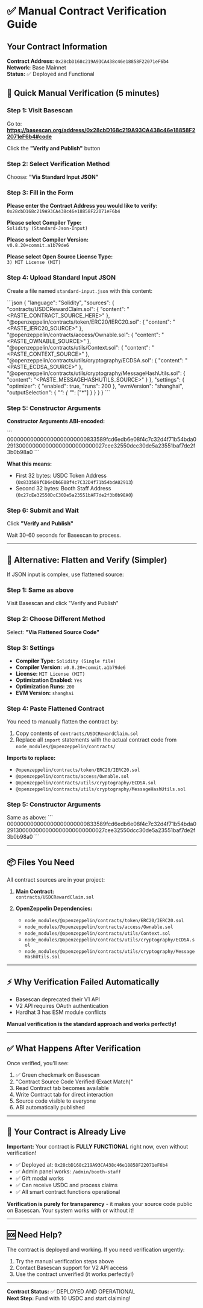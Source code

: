 # ✅ Manual Contract Verification Guide

## Your Contract Information

**Contract Address:** `0x28cbD168c219A93CA438c46e18858F22071eF6b4`  
**Network:** Base Mainnet  
**Status:** ✅ Deployed and Functional

## 🚀 Quick Manual Verification (5 minutes)

### Step 1: Visit Basescan

Go to: **https://basescan.org/address/0x28cbD168c219A93CA438c46e18858F22071eF6b4#code**

Click the **"Verify and Publish"** button

### Step 2: Select Verification Method

Choose: **"Via Standard Input JSON"**

### Step 3: Fill in the Form

**Please enter the Contract Address you would like to verify:**  
`0x28cbD168c219A93CA438c46e18858F22071eF6b4`

**Please select Compiler Type:**  
`Solidity (Standard-Json-Input)`

**Please select Compiler Version:**  
`v0.8.20+commit.a1b79de6`

**Please select Open Source License Type:**  
`3) MIT License (MIT)`

### Step 4: Upload Standard Input JSON

Create a file named `standard-input.json` with this content:

\`\`\`json
{
  "language": "Solidity",
  "sources": {
    "contracts/USDCRewardClaim.sol": {
      "content": "<PASTE_CONTRACT_SOURCE_HERE>"
    },
    "@openzeppelin/contracts/token/ERC20/IERC20.sol": {
      "content": "<PASTE_IERC20_SOURCE>"
    },
    "@openzeppelin/contracts/access/Ownable.sol": {
      "content": "<PASTE_OWNABLE_SOURCE>"
    },
    "@openzeppelin/contracts/utils/Context.sol": {
      "content": "<PASTE_CONTEXT_SOURCE>"
    },
    "@openzeppelin/contracts/utils/cryptography/ECDSA.sol": {
      "content": "<PASTE_ECDSA_SOURCE>"
    },
    "@openzeppelin/contracts/utils/cryptography/MessageHashUtils.sol": {
      "content": "<PASTE_MESSAGEHASHUTILS_SOURCE>"
    }
  },
  "settings": {
    "optimizer": {
      "enabled": true,
      "runs": 200
    },
    "evmVersion": "shanghai",
    "outputSelection": {
      "*": {
        "*": ["*"]
      }
    }
  }
}
\`\`\`

### Step 5: Constructor Arguments

**Constructor Arguments ABI-encoded:**

\`\`\`
000000000000000000000000833589fcd6edb6e08f4c7c32d4f71b54bda0291300000000000000000000000027cee32550dcc30de5a23551baf7de2f3b0b98a0
\`\`\`

**What this means:**
- First 32 bytes: USDC Token Address (`0x833589fCD6eDb6E08f4c7C32D4f71b54bdA02913`)
- Second 32 bytes: Booth Staff Address (`0x27cEe32550DcC30De5a23551bAF7de2f3b0b98A0`)

### Step 6: Submit and Wait

Click **"Verify and Publish"**

Wait 30-60 seconds for Basescan to process.

---

## 🎯 Alternative: Flatten and Verify (Simpler)

If JSON input is complex, use flattened source:

### Step 1: Same as above

Visit Basescan and click "Verify and Publish"

### Step 2: Choose Different Method

Select: **"Via Flattened Source Code"**

### Step 3: Settings

- **Compiler Type:** `Solidity (Single file)`
- **Compiler Version:** `v0.8.20+commit.a1b79de6`
- **License:** `MIT License (MIT)`
- **Optimization Enabled:** `Yes`
- **Optimization Runs:** `200`
- **EVM Version:** `shanghai`

### Step 4: Paste Flattened Contract

You need to manually flatten the contract by:
1. Copy contents of `contracts/USDCRewardClaim.sol`
2. Replace all `import` statements with the actual contract code from `node_modules/@openzeppelin/contracts/`

**Imports to replace:**
- `@openzeppelin/contracts/token/ERC20/IERC20.sol`
- `@openzeppelin/contracts/access/Ownable.sol`
- `@openzeppelin/contracts/utils/cryptography/ECDSA.sol`
- `@openzeppelin/contracts/utils/cryptography/MessageHashUtils.sol`

### Step 5: Constructor Arguments

Same as above:
\`\`\`
000000000000000000000000833589fcd6edb6e08f4c7c32d4f71b54bda0291300000000000000000000000027cee32550dcc30de5a23551baf7de2f3b0b98a0
\`\`\`

---

## 📦 Files You Need

All contract sources are in your project:

1. **Main Contract:**  
   `contracts/USDCRewardClaim.sol`

2. **OpenZeppelin Dependencies:**
   - `node_modules/@openzeppelin/contracts/token/ERC20/IERC20.sol`
   - `node_modules/@openzeppelin/contracts/access/Ownable.sol`
   - `node_modules/@openzeppelin/contracts/utils/Context.sol`
   - `node_modules/@openzeppelin/contracts/utils/cryptography/ECDSA.sol`
   - `node_modules/@openzeppelin/contracts/utils/cryptography/MessageHashUtils.sol`

---

## ⚡ Why Verification Failed Automatically

- Basescan deprecated their V1 API
- V2 API requires OAuth authentication
- Hardhat 3 has ESM module conflicts

**Manual verification is the standard approach and works perfectly!**

---

## ✅ What Happens After Verification

Once verified, you'll see:

1. ✅ Green checkmark on Basescan
2. "Contract Source Code Verified (Exact Match)"
3. Read Contract tab becomes available
4. Write Contract tab for direct interaction
5. Source code visible to everyone
6. ABI automatically published

---

## 🎉 Your Contract is Already Live

**Important:** Your contract is **FULLY FUNCTIONAL** right now, even without verification!

- ✅ Deployed at: `0x28cbD168c219A93CA438c46e18858F22071eF6b4`
- ✅ Admin panel works: `/admin/booth-staff`
- ✅ Gift modal works
- ✅ Can receive USDC and process claims
- ✅ All smart contract functions operational

**Verification is purely for transparency** - it makes your source code public on Basescan. Your system works with or without it!

---

## 🆘 Need Help?

The contract is deployed and working. If you need verification urgently:

1. Try the manual verification steps above
2. Contact Basescan support for V2 API access
3. Use the contract unverified (it works perfectly!)

---

**Contract Status:** ✅ DEPLOYED AND OPERATIONAL  
**Next Step:** Fund with 10 USDC and start claiming!

